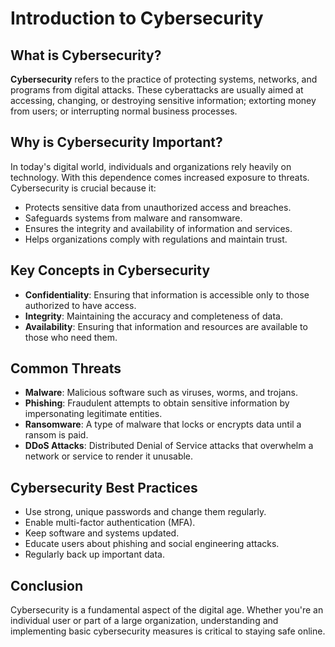 # Introduction to Cybersecurity

## What is Cybersecurity?

**Cybersecurity** refers to the practice of protecting systems, networks, and programs from digital attacks. These cyberattacks are usually aimed at accessing, changing, or destroying sensitive information; extorting money from users; or interrupting normal business processes.

## Why is Cybersecurity Important?

In today's digital world, individuals and organizations rely heavily on technology. With this dependence comes increased exposure to threats. Cybersecurity is crucial because it:

- Protects sensitive data from unauthorized access and breaches.
- Safeguards systems from malware and ransomware.
- Ensures the integrity and availability of information and services.
- Helps organizations comply with regulations and maintain trust.

## Key Concepts in Cybersecurity

- **Confidentiality**: Ensuring that information is accessible only to those authorized to have access.
- **Integrity**: Maintaining the accuracy and completeness of data.
- **Availability**: Ensuring that information and resources are available to those who need them.

## Common Threats

- **Malware**: Malicious software such as viruses, worms, and trojans.
- **Phishing**: Fraudulent attempts to obtain sensitive information by impersonating legitimate entities.
- **Ransomware**: A type of malware that locks or encrypts data until a ransom is paid.
- **DDoS Attacks**: Distributed Denial of Service attacks that overwhelm a network or service to render it unusable.

## Cybersecurity Best Practices

- Use strong, unique passwords and change them regularly.
- Enable multi-factor authentication (MFA).
- Keep software and systems updated.
- Educate users about phishing and social engineering attacks.
- Regularly back up important data.

## Conclusion

Cybersecurity is a fundamental aspect of the digital age. Whether you're an individual user or part of a large organization, understanding and implementing basic cybersecurity measures is critical to staying safe online.
